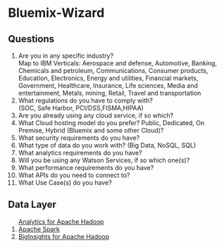 # Bluemix-Wizard

<h2>Questions</h2>
<ol>
<li>Are you in any specific industry?
<br>Map to IBM Verticals: Aerospace and defense, Automotive, Banking, Chemicals and petroleum, Communications, Consumer products, Education, Electronics, Energy and utilities, Financial markets, Government, Healthcare, Insurance, Life sciences, Media and entertainment, Metals, mining, Retail, Travel and transportation
<li>What regulations do you have to comply with?
<br>(SOC, Safe Harbor, PCI/DSS,FISMA,HIPAA)
<li>Are you already using any cloud service, if so which?
<li>What Cloud hosting model do you prefer?  Public, Dedicated, On Premise, Hybrid (Bluemix and some other Cloud)?
<li>What security requirements do you have?
<li>What type of data do you work with? (Big Data, NoSQL, SQL)
<li>What analytics requirements do you have?
<li>Will you be using any Watson Services, if so which one(s)?
<li>What performance requirements do you have?
<li>What APIs do you need to connect to?
<li>What Use Case(s) do you have? 
</ol>

<h2>Data Layer</h2>
<ol><a href="https://console.ng.bluemix.net/catalog/services/analytics-for-apache-hadoop/">Analytics for Apache Hadoop</a>
<li><a href="https://console.ng.bluemix.net/catalog/services/apache-spark/">Apache Spark</a>
<li><a href="https://console.ng.bluemix.net/catalog/services/biginsights-for-apache-hadoop/">BigInsights for Apache Hadoop</a>





